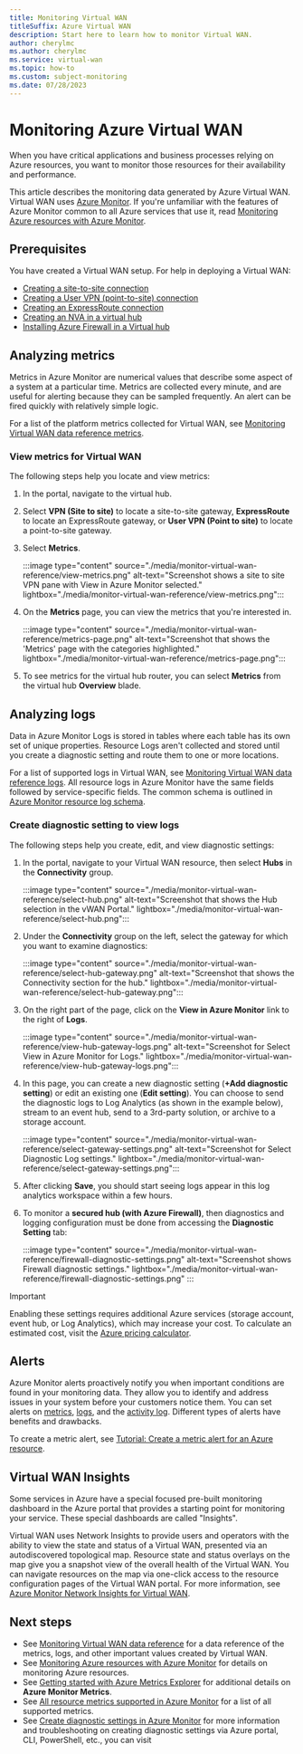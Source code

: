 ```yaml
---
title: Monitoring Virtual WAN
titleSuffix: Azure Virtual WAN
description: Start here to learn how to monitor Virtual WAN.
author: cherylmc
ms.author: cherylmc
ms.service: virtual-wan
ms.topic: how-to
ms.custom: subject-monitoring
ms.date: 07/28/2023
---
```


# Monitoring Azure Virtual WAN

When you have critical applications and business processes relying on Azure resources, you want to monitor those resources for their availability and performance.

This article describes the monitoring data generated by Azure Virtual WAN. Virtual WAN uses [Azure Monitor](../azure-monitor/overview.md). If you're unfamiliar with the features of Azure Monitor common to all Azure services that use it, read [Monitoring Azure resources with Azure Monitor](../azure-monitor/essentials/monitor-azure-resource.md).


## Prerequisites 
You have created a Virtual WAN setup. For help in deploying a Virtual WAN:
* [Creating a site-to-site connection](virtual-wan-site-to-site-portal.md)
* [Creating a User VPN (point-to-site) connection](virtual-wan-point-to-site-portal.md)
* [Creating an ExpressRoute connection](virtual-wan-expressroute-portal.md)
* [Creating an NVA in a virtual hub](how-to-nva-hub.md)
* [Installing Azure Firewall in a Virtual hub](howto-firewall.md)

## Analyzing metrics 

Metrics in Azure Monitor are numerical values that describe some aspect of a system at a particular time. Metrics are collected every minute, and are useful for alerting because they can be sampled frequently. An alert can be fired quickly with relatively simple logic.

For a list of the platform metrics collected for Virtual WAN, see [Monitoring Virtual WAN data reference metrics](monitor-virtual-wan-reference.md#metrics).

### <a name="metrics-steps"></a>View metrics for Virtual WAN

The following steps help you locate and view metrics:

1. In the portal, navigate to the virtual hub.

1. Select **VPN (Site to site)** to locate a site-to-site gateway, **ExpressRoute** to locate an ExpressRoute gateway, or **User VPN (Point to site)** to locate a point-to-site gateway.

1. Select **Metrics**.

   :::image type="content" source="./media/monitor-virtual-wan-reference/view-metrics.png" alt-text="Screenshot shows a site to site VPN pane with View in Azure Monitor selected." lightbox="./media/monitor-virtual-wan-reference/view-metrics.png":::

1. On the **Metrics** page, you can view the metrics that you're interested in.

   :::image type="content" source="./media/monitor-virtual-wan-reference/metrics-page.png" alt-text="Screenshot that shows the 'Metrics' page with the categories highlighted." lightbox="./media/monitor-virtual-wan-reference/metrics-page.png":::

1. To see metrics for the virtual hub router, you can select **Metrics** from the virtual hub **Overview** blade. 


## Analyzing logs

Data in Azure Monitor Logs is stored in tables where each table has its own set of unique properties.  Resource Logs aren't collected and stored until you create a diagnostic setting and route them to one or more locations. 

For a list of supported logs in Virtual WAN, see [Monitoring Virtual WAN data reference logs](monitor-virtual-wan-reference.md#diagnostic). All resource logs in Azure Monitor have the same fields followed by service-specific fields. The common schema is outlined in [Azure Monitor resource log schema](../azure-monitor/essentials/resource-logs-schema.md).

### <a name="create-diagnostic"></a>Create diagnostic setting to view logs

The following steps help you create, edit, and view diagnostic settings:

1. In the portal, navigate to your Virtual WAN resource, then select **Hubs** in the **Connectivity** group.

   :::image type="content" source="./media/monitor-virtual-wan-reference/select-hub.png" alt-text="Screenshot that shows the Hub selection in the vWAN Portal." lightbox="./media/monitor-virtual-wan-reference/select-hub.png":::

1. Under the **Connectivity** group on the left, select the gateway for which you want to examine diagnostics:

   :::image type="content" source="./media/monitor-virtual-wan-reference/select-hub-gateway.png" alt-text="Screenshot that shows the Connectivity section for the hub." lightbox="./media/monitor-virtual-wan-reference/select-hub-gateway.png":::

1. On the right part of the page, click on the **View in Azure Monitor** link to the right of **Logs**.

   :::image type="content" source="./media/monitor-virtual-wan-reference/view-hub-gateway-logs.png" alt-text="Screenshot for Select View in Azure Monitor for Logs." lightbox="./media/monitor-virtual-wan-reference/view-hub-gateway-logs.png":::

1. In this page, you can create a new diagnostic setting (**+Add diagnostic setting**) or edit an existing one (**Edit setting**). You can choose to send the diagnostic logs to Log Analytics (as shown in the example below), stream to an event hub, send to a 3rd-party solution, or archive to a storage account.

    :::image type="content" source="./media/monitor-virtual-wan-reference/select-gateway-settings.png" alt-text="Screenshot for Select Diagnostic Log settings." lightbox="./media/monitor-virtual-wan-reference/select-gateway-settings.png":::
1. After clicking **Save**, you should start seeing logs appear in this log analytics workspace within a few hours. 
1. To monitor a **secured hub (with Azure Firewall)**, then diagnostics and logging configuration must be done from accessing the **Diagnostic Setting** tab:

      :::image type="content" source="./media/monitor-virtual-wan-reference/firewall-diagnostic-settings.png" alt-text="Screenshot shows Firewall diagnostic settings." lightbox="./media/monitor-virtual-wan-reference/firewall-diagnostic-settings.png" :::

> [!IMPORTANT]
> Enabling these settings requires additional Azure services (storage account, event hub, or Log Analytics), which may increase your cost. To calculate an estimated cost, visit the [Azure pricing calculator](https://azure.microsoft.com/pricing/calculator).

## Alerts

Azure Monitor alerts proactively notify you when important conditions are found in your monitoring data. They allow you to identify and address issues in your system before your customers notice them. You can set alerts on [metrics](../azure-monitor/alerts/alerts-types.md#metric-alerts), [logs](../azure-monitor/alerts/alerts-types.md#log-alerts), and the [activity log](../azure-monitor/alerts/alerts-types.md#activity-log-alerts). Different types of alerts have benefits and drawbacks.

To create a metric alert, see [Tutorial: Create a metric alert for an Azure resource](../azure-monitor/alerts/tutorial-metric-alert.md).

## Virtual WAN Insights

Some services in Azure have a special focused pre-built monitoring dashboard in the Azure portal that provides a starting point for monitoring your service. These special dashboards are called "Insights".

Virtual WAN uses Network Insights to provide users and operators with the ability to view the state and status of a Virtual WAN, presented via an autodiscovered topological map. Resource state and status overlays on the map give you a snapshot view of the overall health of the Virtual WAN. You can navigate resources on the map via one-click access to the resource configuration pages of the Virtual WAN portal. For more information, see [Azure Monitor Network Insights for Virtual WAN](azure-monitor-insights.md).

## Next steps

* See [Monitoring Virtual WAN data reference](monitor-virtual-wan-reference.md) for a data reference of the metrics, logs, and other important values created by Virtual WAN.
* See [Monitoring Azure resources with Azure Monitor](../azure-monitor/essentials/monitor-azure-resource.md) for details on monitoring Azure resources.
* See [Getting started with Azure Metrics Explorer](../azure-monitor/essentials/metrics-getting-started.md) for additional details on **Azure Monitor Metrics**. 
* See [All resource metrics supported in Azure Monitor](../azure-monitor/essentials/metrics-supported.md) for a list of all supported metrics.
* See [Create diagnostic settings in Azure Monitor](../azure-monitor/essentials/diagnostic-settings.md) for more information and troubleshooting on creating diagnostic settings via Azure portal, CLI, PowerShell, etc., you can visit 